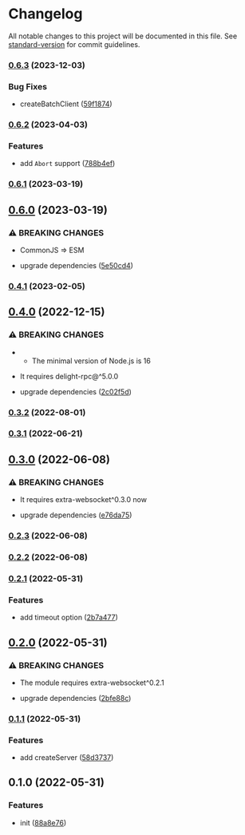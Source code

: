 # Changelog

All notable changes to this project will be documented in this file. See [standard-version](https://github.com/conventional-changelog/standard-version) for commit guidelines.

### [0.6.3](https://github.com/delight-rpc/extra-websocket/compare/v0.6.2...v0.6.3) (2023-12-03)


### Bug Fixes

* createBatchClient ([59f1874](https://github.com/delight-rpc/extra-websocket/commit/59f1874eb5559644edffa4d2b3906e095d299e74))

### [0.6.2](https://github.com/delight-rpc/extra-websocket/compare/v0.6.1...v0.6.2) (2023-04-03)


### Features

* add `Abort` support ([788b4ef](https://github.com/delight-rpc/extra-websocket/commit/788b4ef070106206a7a9c7a4b4772931908a05b6))

### [0.6.1](https://github.com/delight-rpc/extra-websocket/compare/v0.6.0...v0.6.1) (2023-03-19)

## [0.6.0](https://github.com/delight-rpc/extra-websocket/compare/v0.4.1...v0.6.0) (2023-03-19)


### ⚠ BREAKING CHANGES

* CommonJS => ESM

* upgrade dependencies ([5e50cd4](https://github.com/delight-rpc/extra-websocket/commit/5e50cd4bbb6dd41d3c02534f10f7d51e1535686a))

### [0.4.1](https://github.com/delight-rpc/extra-websocket/compare/v0.4.0...v0.4.1) (2023-02-05)

## [0.4.0](https://github.com/delight-rpc/extra-websocket/compare/v0.3.2...v0.4.0) (2022-12-15)


### ⚠ BREAKING CHANGES

* - The minimal version of Node.js is 16
- It requires delight-rpc@^5.0.0

* upgrade dependencies ([2c02f5d](https://github.com/delight-rpc/extra-websocket/commit/2c02f5deaa00b63ed894b7dda3135137c16775f4))

### [0.3.2](https://github.com/delight-rpc/extra-websocket/compare/v0.3.1...v0.3.2) (2022-08-01)

### [0.3.1](https://github.com/delight-rpc/extra-websocket/compare/v0.3.0...v0.3.1) (2022-06-21)

## [0.3.0](https://github.com/delight-rpc/extra-websocket/compare/v0.2.3...v0.3.0) (2022-06-08)


### ⚠ BREAKING CHANGES

* It requires extra-websocket^0.3.0 now

* upgrade dependencies ([e76da75](https://github.com/delight-rpc/extra-websocket/commit/e76da751ac383f2f40bfc0be1919d201a3d267f3))

### [0.2.3](https://github.com/delight-rpc/extra-websocket/compare/v0.2.2...v0.2.3) (2022-06-08)

### [0.2.2](https://github.com/delight-rpc/extra-websocket/compare/v0.2.1...v0.2.2) (2022-06-08)

### [0.2.1](https://github.com/delight-rpc/extra-websocket/compare/v0.2.0...v0.2.1) (2022-05-31)


### Features

* add timeout option ([2b7a477](https://github.com/delight-rpc/extra-websocket/commit/2b7a477104b50876a168cde0dbb279ad27e7de27))

## [0.2.0](https://github.com/delight-rpc/extra-websocket/compare/v0.1.1...v0.2.0) (2022-05-31)


### ⚠ BREAKING CHANGES

* The module requires extra-websocket^0.2.1

* upgrade dependencies ([2bfe88c](https://github.com/delight-rpc/extra-websocket/commit/2bfe88cc168caf55c3f6aecd4730345403e98c94))

### [0.1.1](https://github.com/delight-rpc/extra-websocket/compare/v0.1.0...v0.1.1) (2022-05-31)


### Features

* add createServer ([58d3737](https://github.com/delight-rpc/extra-websocket/commit/58d3737e4235983a2eae6989657a4c9864ea8cbb))

## 0.1.0 (2022-05-31)


### Features

* init ([88a8e76](https://github.com/delight-rpc/extra-websocket/commit/88a8e76fa7107b3ad471b9a6b1e67ed0fc74c4a5))
